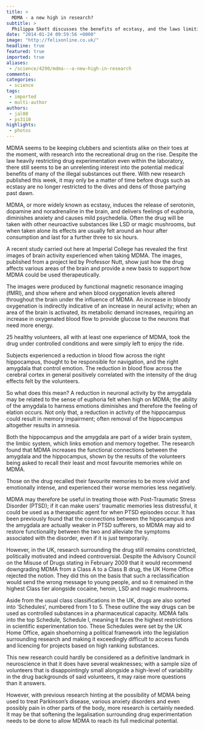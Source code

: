 ```yaml
---
title: >
  MDMA - a new high in research?
subtitle: >
  Philippa Skett discusses the benefits of ecstasy, and the laws limiting science
date: "2014-01-24 09:59:56 +0000"
image: "http://felixonline.co.uk/"
headline: true
featured: true
imported: true
aliases:
 - /science/4290/mdma---a-new-high-in-research
comments:
categories:
 - science
tags:
 - imported
 - multi-author
authors:
 - jal08
 - ps3110
highlights:
 - photos
---
```


MDMA seems to be keeping clubbers and scientists alike on their toes at the moment, with research into the recreational drug on the rise. Despite the law heavily restricting drug experimentation even within the laboratory, there still seems to be an unrelenting interest into the potential medical benefits of many of the illegal substances out there. With new research published this week, it may only be a matter of time before drugs such as ecstasy are no longer restricted to the dives and dens of those partying past dawn.

MDMA, or more widely known as ecstasy, induces the release of serotonin, dopamine and noradrenaline in the brain, and delivers feelings of euphoria, diminishes anxiety and causes mild psychedelia. Often the drug will be taken with other neuroactive substances like LSD or magic mushrooms, but when taken alone its effects are usually felt around an hour after consumption and last for a further three to six hours.

A recent study carried out here at Imperial College has revealed the first images of brain activity experienced when taking MDMA. The images, published from a project led by Professor Nutt, show just how the drug affects various areas of the brain and provide a new basis to support how MDMA could be used therapeutically.

The images were produced by functional magnetic resonance imaging (fMRI), and show where and when blood oxygenation levels altered throughout the brain under the influence of MDMA. An increase in bloody oxygenation is indirectly indicative of an increase in neural activity; when an area of the brain is activated, its metabolic demand increases, requiring an increase in oxygenated blood flow to provide glucose to the neurons that need more energy.

25 healthy volunteers, all with at least one experience of MDMA, took the drug under controlled conditions and were simply left to enjoy the ride.

Subjects experienced a reduction in blood flow across the right hippocampus, thought to be responsible for navigation, and the right amygdala that control emotion. The reduction in blood flow across the cerebral cortex in general positively correlated with the intensity of the drug effects felt by the volunteers.

So what does this mean? A reduction in neuronal activity by the amygdala may be related to the sense of euphoria felt when high on MDMA; the ability of the amygdala to harness emotions diminishes and therefore the feeling of elation occurs. Not only that, a reduction in activity of the hippocampus could result in memory impairment; often removal of the hippocampus altogether results in amnesia.

Both the hippocampus and the amygdala are part of a wider brain system, the limbic system, which links emotion and memory together. The research found that MDMA increases the functional connections between the amygdala and the hippocampus, shown by the results of the volunteers being asked to recall their least and most favourite memories while on MDMA.

Those on the drug recalled their favourite memories to be more vivid and emotionally intense, and experienced their worse memories less negatively.

MDMA may therefore be useful in treating those with Post-Traumatic Stress Disorder (PTSD); if it can make users’ traumatic memories less distressful, it could be used as a therapeutic agent for when PTSD episodes occur. It has been previously found that the connections between the hippocampus and the amygdala are actually weaker in PTSD sufferers, so MDMA may aid to restore functionality between the two and alleviate the symptoms associated with the disorder, even if it is just temporarily.

However, in the UK, research surrounding the drug still remains constricted, politically motivated and indeed controversial. Despite the Advisory Council on the Misuse of Drugs stating in February 2009 that it would recommend downgrading MDMA from a Class A to a Class B drug, the UK Home Office rejected the notion. They did this on the basis that such a reclassification would send the wrong message to young people, and so it remained in the highest Class tier alongside cocaine, heroin, LSD and magic mushrooms.

Aside from the usual class classifications in the UK, drugs are also sorted into ‘Schedules’, numbered from 1 to 5. These outline the way drugs can be used as controlled substances in a pharmaceutical capacity. MDMA falls into the top Schedule, Schedule I, meaning it faces the highest restrictions in scientific experimentation too. These Schedules were set by the UK Home Office, again shoehorning a political framework into the legislation surrounding research and making it exceedingly difficult to access funds and licencing for projects based on high ranking substances.

This new research could hardly be considered as a definitive landmark in neuroscience in that it does have several weaknesses; with a sample size of volunteers that is disappointingly small alongside a high-level of variability in the drug backgrounds of said volunteers, it may raise more questions than it answers.

However, with previous research hinting at the possibility of MDMA being used to treat Parkinson’s disease, various anxiety disorders and even possibly pain in other parts of the body, more research is certainly needed. It may be that softening the legalisation surrounding drug experimentation needs to be done to allow MDMA to reach its full medicinal potential.
